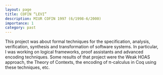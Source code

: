 ```yaml
---
layout: page
title: COFIN “LEVI”
description: MIUR COFIN 1997 (6/1998-6/2000)
importance: 1
category: past
---
```

This project was about formal techniques for the specification, analysis, verification, synthesis and transformation of software systems. In particular, I was working on logical frameworks, proof assistants and advanced encoding techniques. Some results of that project were the Weak HOAS approach, the Theory of Contexts, the encoding of π-calculus in Coq using these techniques, etc.
